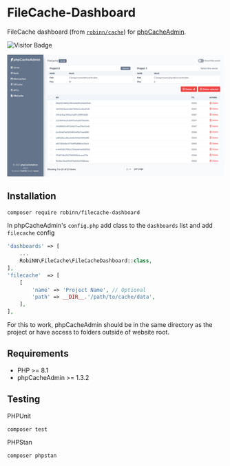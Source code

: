 # FileCache-Dashboard

FileCache dashboard (from [`robinn/cache`](https://github.com/RobiNN1/Cache))
for [phpCacheAdmin](https://github.com/RobiNN1/phpCacheAdmin).

![Visitor Badge](https://visitor-badge.laobi.icu/badge?page_id=RobiNN1.FileCache-Dashboard)

![FileCache](.github/img/filecache.png)

## Installation

```
composer require robinn/filecache-dashboard
```

In phpCacheAdmin's `config.php` add class to the `dashboards` list and add `filecache` config

```php
'dashboards' => [
    ...
    RobiNN\FileCache\FileCacheDashboard::class,
],
'filecache'  => [
    [
        'name' => 'Project Name', // Optional
        'path' => __DIR__.'/path/to/cache/data',
    ],
],
```

For this to work, phpCacheAdmin should be in the same directory as
the project or have access to folders outside of website root.

## Requirements

- PHP >= 8.1
- phpCacheAdmin >= 1.3.2

## Testing

PHPUnit

```
composer test
```

PHPStan

```
composer phpstan
```
